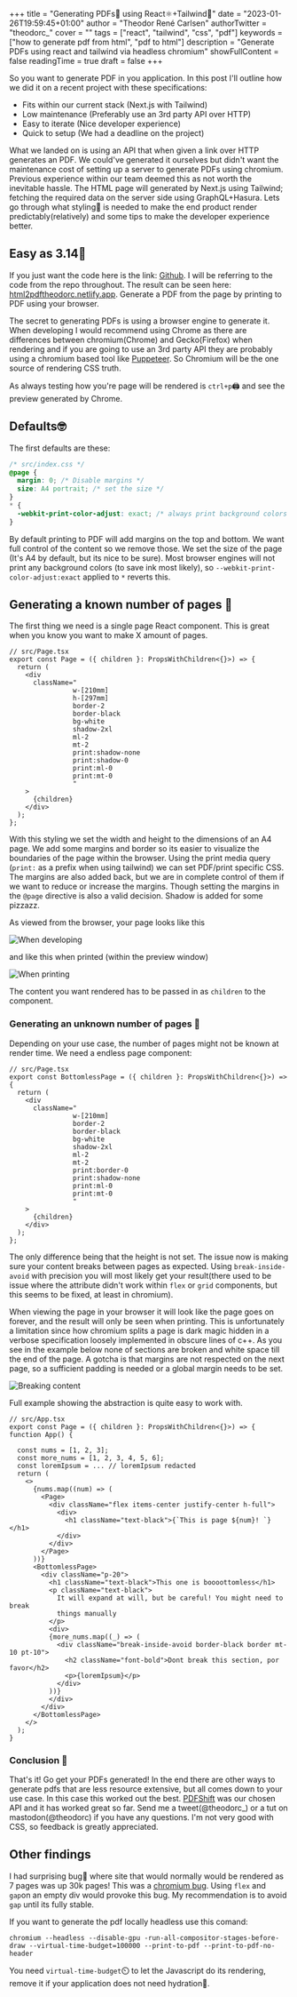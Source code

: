 +++
title = "Generating PDFs📄 using React⚛️+Tailwind🍃"
date = "2023-01-26T19:59:45+01:00"
author = "Theodor René Carlsen"
authorTwitter = "theodorc_" 
cover = ""
tags = ["react", "tailwind", "css", "pdf"]
keywords = ["how to generate pdf from html", "pdf to html"]
description = "Generate PDFs using react and tailwind via headless chromium"
showFullContent = false
readingTime = true
draft = false
+++

So you want to generate PDF in you application. In this post I'll outline how
we did it on a recent project with these specifications:

- Fits within our current stack (Next.js with Tailwind)
- Low maintenance (Preferably use an 3rd party API over HTTP)
- Easy to iterate (Nice developer experience)
- Quick to setup (We had a deadline on the project)

What we landed on is using an API that when given a link over HTTP generates an
PDF. We could've generated it ourselves but didn't want the maintenance cost of
setting up a server to generate PDFs using chromium. Previous experience within
our team deemed this as not worth the inevitable hassle. The HTML page will
generated by Next.js using Tailwind; fetching the required data on the server
side using GraphQL+Hasura. Lets go through what styling💄 is needed to make the
end product render predictably(relatively) and some tips to make the developer
experience better.

## Easy as 3.14🥧

If you just want the code here is the link:
[Github](https://github.com/TheodorRene/html2pdf/blob/main/src/App.tsx). I will
be referring to the code from the repo throughout. The result can be seen here:
[html2pdftheodorc.netlify.app](https://html2pdftheodorc.netlify.app/). Generate
a PDF from the page by printing to PDF using your browser.

The secret to generating PDFs is using a browser engine to generate it. When
developing I would recommend using Chrome as there are differences between
chromium(Chrome) and Gecko(Firefox) when rendering and if you are going to use
an 3rd party API they are probably using a chromium based tool like
[Puppeteer](https://pptr.dev/). So Chromium will be the one source of rendering
CSS truth.

As always testing how you're page will be rendered is `ctrl+p`🖨️ and see the
preview generated by Chrome.

## Defaults🤓

The first defaults are these:

```css
/* src/index.css */
@page {
  margin: 0; /* Disable margins */
  size: A4 portrait; /* set the size */
}
* {
  -webkit-print-color-adjust: exact; /* always print background colors */
}
```

By default printing to PDF will add margins on the top and bottom. We want full
control of the content so we remove those. We set the size of the page (It's A4
by default, but its nice to be sure). Most browser engines will not print any
background colors (to save ink most likely), so
`--webkit-print-color-adjust:exact` applied to `*` reverts this.

## Generating a known number of pages 📄

The first thing we need is a single page React component. This is great when you know you
want to make X amount of pages.

```tsx
// src/Page.tsx
export const Page = ({ children }: PropsWithChildren<{}>) => {
  return (
    <div
      className="
                w-[210mm]
                h-[297mm]
                border-2
                border-black
                bg-white
                shadow-2xl
                ml-2
                mt-2
                print:shadow-none
                print:shadow-0
                print:ml-0
                print:mt-0
                "
    >
      {children}
    </div>
  );
};
```

With this styling we set the width and height to the dimensions of an A4 page.
We add some margins and border so its easier to visualize the boundaries of the
page within the browser. Using the print media query (`print:` as a prefix when
using tailwind) we can set PDF/print specific CSS. The margins are also added
back, but we are in complete control of them if we want to reduce or increase
the margins. Though setting the margins in the `@page` directive is also a valid
decision. Shadow is added for some pizzazz.

As viewed from the browser, your page looks like this

![When developing](/img/dev_mode.png)

and like this when printed (within the preview window)

![When printing](/img/print_mode.png)

The content you want rendered has to be passed in as `children` to the component.

### Generating an unknown number of pages 📃

Depending on your use case, the number of pages might not be known at render
time. We need a endless page component:

```tsx
// src/Page.tsx
export const BottomlessPage = ({ children }: PropsWithChildren<{}>) => {
  return (
    <div
      className="
                w-[210mm]
                border-2
                border-black
                bg-white
                shadow-2xl
                ml-2
                mt-2
                print:border-0
                print:shadow-none
                print:ml-0
                print:mt-0
                "
    >
      {children}
    </div>
  );
};
```

The only difference being that the height is not set. The issue now is making
sure your content breaks between pages as expected. Using `break-inside-avoid`
with precision you will most likely get your result(there used to be issue where
the attribute didn't work within `flex` or `grid` components, but this seems to
be fixed, at least in chromium).

When viewing the page in your browser it will look like the page goes on
forever, and the result will only be seen when printing. This is unfortunately a
limitation since how chromium splits a page is dark magic hidden in a verbose
specification loosely implemented in obscure lines of c++. As you see in the
example below none of sections are broken and white space till the end of the
page. A gotcha is that margins are not respected on the next page, so a
sufficient padding is needed or a global margin needs to be set.

![Breaking content](/img/break_content.png)

Full example showing the abstraction is quite easy to work with.

```tsx
// src/App.tsx
export const Page = ({ children }: PropsWithChildren<{}>) => {
function App() {

  const nums = [1, 2, 3];
  const more_nums = [1, 2, 3, 4, 5, 6];
  const loremIpsum = ... // loremIpsum redacted
  return (
    <>
      {nums.map((num) => (
        <Page>
          <div className="flex items-center justify-center h-full">
            <div>
              <h1 className="text-black">{`This is page ${num}! `}</h1>
            </div>
          </div>
        </Page>
      ))}
      <BottomlessPage>
        <div className="p-20">
          <h1 className="text-black">This one is boooottomless</h1>
          <p className="text-black">
            It will expand at will, but be careful! You might need to break
            things manually
          </p>
          <div>
          {more_nums.map((_) => (
            <div className="break-inside-avoid border-black border mt-10 pt-10">
              <h2 className="font-bold">Dont break this section, por favor</h2>
              <p>{loremIpsum}</p>
            </div>
          ))}
          </div>
        </div>
      </BottomlessPage>
    </>
  );
}
```

### Conclusion 🧙

That's it! Go get your PDFs generated! In the end there are other ways to
generate pdfs that are less resource extensive, but all comes down to your use
case. In this case this worked out the best. [PDFShift](https://pdfshift.io) was
our chosen API and it has worked great so far. Send me a tweet(@theodorc\_) or a
tut on mastodon(@theodorc) if you have any questions. I'm not very good with
CSS, so feedback is greatly appreciated.

## Other findings

I had surprising bug🐛 where site that would normally would be rendered as 7
pages was up 30k pages! This was a [chromium
bug](https://bugs.chromium.org/p/chromium/issues/detail?id=1161709). Using
`flex` and `gap`on an empty div would provoke this bug. My recommendation is to
avoid `gap` until its fully stable.

If you want to generate the pdf locally headless use this comand:

`chromium --headless --disable-gpu -run-all-compositor-stages-before-draw --virtual-time-budget=100000 --print-to-pdf --print-to-pdf-no-header`

You need `virtual-time-budget`⏲️ to let the Javascript do its rendering, remove it
if your application does not need hydration🌊.
